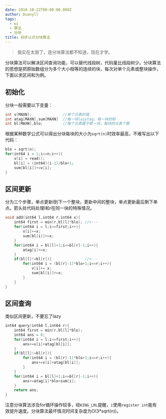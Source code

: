 ```yaml
---
date: 2018-10-22T00:00:00.000Z
author: Duanyll
tags:
  - oi
  - 算法
  - 分块
title: 初步认识分块算法
---
```


> 我实在太弱了，连分块算法都不知道，现在才学。

<!-- more -->

分块算法可以解决区间查询功能，可以替代线段树，代码量比线段树少。分块算法的思想是把原始数组分为多个大小相等的连续的块，每次对单个元素或整块操作，下面以求区间和为例。

## 初始化

分块一般需要以下变量：

```cpp
int v[MAXN];              //单个元素的值
int atag[MAXN],sum[MAXN]  //每一块lazytag，每一块的和
int bl[MAXN],blo;         //每个元素属于那一块，每块的元素个数
```

根据某种数学公式可以得出分块每块的大小为`sqrt(n)`时效率最高，不难写出以下代码：

```cpp
blo = sqrt(n);
for(int64 i = 1;i<=n;i++){
    v[i] = read();
    bl[i] = (int64)(i-1)/blo+1;
    sum[bl[i]]+=v[i];
}
```

## 区间更新

分为三个步骤，单点更新l到下一个整块，更新中间的整块，单点更新最后剩下单点。箭头处代码处理l和r在同一块的特殊情况。

```cpp
void add(int64 l,int64 r,int64 x){
    int64 first = min(r,bl[l]*blo); //<---
    for(int64 i = l;i<=first;i++){
        v[i]+=x;
        sum[bl[i]]+=x;
    }
    for(int64 i = bl[l]+1;i<=bl[r]-1;i++){
        atag[i]+=x;
    }
    if(bl[l]!=bl[r]){               //<---
        for(int64 i = (bl[r]-1)*blo+1;i<=r;i++){
            v[i]+= x;
            sum[bl[i]]+=x;
        }
    }
}
```

## 区间查询

类似区间更新，不要忘了lazy

```cpp
int64 query(int64 l,int64 r){
    int64 first = min(r,bl[l]*blo);
    int64 ans = 0;
    for(int64 i = l;i<=first;i++){
        ans+=v[i]+atag[bl[i]];
    }
    if(bl[l]!=bl[r]){
        for(int64 i = (bl[r]-1)*blo+1;i<=r;i++){
            ans+=v[i]+atag[bl[i]];
        }
    }
    for(int64 i = bl[l]+1;i<=bl[r]-1;i++){
        ans+=atag[i]*blo+sum[i];
    }
    return ans;
}
```

注意分块算法涉及for循环操作较多，经`KING_LRL`提醒，`i`使用`register int`能有效提升速度。分块算法最坏情况时间复杂度为O(3\*sqrt(n))。
